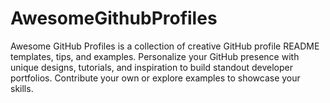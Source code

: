 # AwesomeGithubProfiles
Awesome GitHub Profiles is a collection of creative GitHub profile README templates, tips, and examples. Personalize your GitHub presence with unique designs, tutorials, and inspiration to build standout developer portfolios. Contribute your own or explore examples to showcase your skills.
